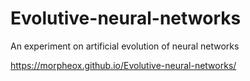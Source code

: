 # Evolutive-neural-networks
An experiment on artificial evolution of neural networks

https://morpheox.github.io/Evolutive-neural-networks/
